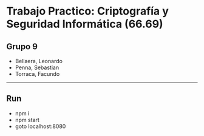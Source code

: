 # Trabajo Practico: Criptografía y Seguridad Informática (66.69)

## Grupo 9

- Bellaera, Leonardo
- Penna, Sebastian
- Torraca, Facundo

---

## Run

- npm i
- npm start
- goto localhost:8080
